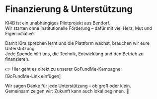# Finanzierung & Unterstützung

KI4B ist ein unabhängiges Pilotprojekt aus Bendorf.  
Wir starten ohne institutionelle Förderung – dafür mit viel Herz, Mut und Eigeninitiative.  

Damit Kira sprechen lernt und die Plattform wächst, brauchen wir eure Unterstützung.  
Jede Spende hilft uns, die Technik, Entwicklung und den Betrieb zu finanzieren.  

👉 Hier geht es direkt zu unserer GoFundMe-Kampagne:  
[GoFundMe-Link einfügen]  

Wir sagen Danke für jede Unterstützung – ob groß oder klein.  
Gemeinsam zeigen wir: Zukunft kann auch lokal beginnen. 💚
